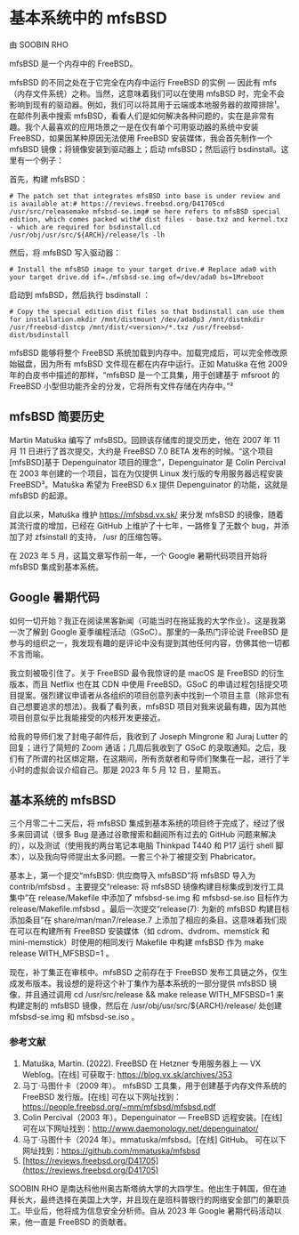 # 基本系统中的 mfsBSD

 由 SOOBIN RHO

mfsBSD 是一个内存中的 FreeBSD。

mfsBSD 的不同之处在于它完全在内存中运行 FreeBSD 的实例 — 因此有 mfs（内存文件系统）之称。当然，这意味着我们可以在使用 mfsBSD 时，完全不会影响到现有的驱动器。例如，我们可以将其用于云端或本地服务器的故障排除¹。在邮件列表中搜索 mfsBSD，看看人们是如何解决各种问题的，实在是非常有趣。我个人最喜欢的应用场景之一是在仅有单个可用驱动器的系统中安装 FreeBSD，如果因某种原因无法使用 FreeBSD 安装媒体，我会首先制作一个 mfsBSD 镜像；将镜像安装到驱动器上；启动 mfsBSD；然后运行 bsdinstall。这里有一个例子：

 首先，构建 mfsBSD：

`# The patch set that integrates mfsBSD into base is under review and is available at:# https://reviews.freebsd.org/D41705cd /usr/src/releasemake mfsbsd-se.img# se here refers to mfsBSD special edition, which comes packed with# dist files - base.txz and kernel.txz - which are required for bsdinstall.cd /usr/obj/usr/src/${ARCH}/release/ls -lh`

然后，将 mfsBSD 写入驱动器：

`# Install the mfsBSD image to your target drive.# Replace ada0 with your target drive.dd if=./mfsbsd-se.img of=/dev/ada0 bs=1Mreboot`

启动到 mfsBSD，然后执行 bsdinstall ：

`# Copy the special edition dist files so that bsdinstall can use them for installation.mkdir /mnt/distmount /dev/ada0p3 /mnt/distmkdir /usr/freebsd-distcp /mnt/dist/<version>/*.txz /usr/freebsd-dist/bsdinstall`

mfsBSD 能够将整个 FreeBSD 系统加载到内存中。加载完成后，可以完全修改原始磁盘，因为所有 mfsBSD 文件现在都在内存中运行。正如 Matuška 在他 2009 年的白皮书中描述的那样，“mfsBSD 是一个工具集，用于创建基于 mfsroot 的 FreeBSD 小型但功能齐全的分发，它将所有文件存储在内存中。”²

## mfsBSD 简要历史

Martin Matuška 编写了 mfsBSD。回顾该存储库的提交历史，他在 2007 年 11 月 11 日进行了首次提交，大约是 FreeBSD 7.0 BETA 发布的时候。“这个项目[mfsBSD]基于 Depenguinator 项目的理念”，Depenguinator 是 Colin Percival 在 2003 年创建的一个项目，旨在为仅提供 Linux 发行版的专用服务器远程安装 FreeBSD³。Matuška 希望为 FreeBSD 6.x 提供 Depenguinator 的功能，这就是 mfsBSD 的起源。

自此以来，Matuška 维护 https://mfsbsd.vx.sk/ 来分发 mfsBSD 的镜像，随着其流行度的增加，已经在 GitHub 上维护了十七年，一路修复了无数个 bug，并添加了对 zfsinstall 的支持， /usr 的压缩包等。

在 2023 年 5 月，这篇文章写作前一年，一个 Google 暑期代码项目开始将 mfsBSD 集成到基本系统。

## Google 暑期代码

如何一切开始？我正在阅读黑客新闻（可能当时在拖延我的大学作业）。这是我第一次了解到 Google 夏季编程活动（GSoC）。那里的一条热门评论说 FreeBSD 是参与的组织之一，我发现有趣的是评论中没有提到其他任何内容，仿佛其他一切都不言而喻。

我立刻被吸引住了。关于 FreeBSD 最令我惊讶的是 macOS 是 FreeBSD 的衍生版本，而且 Netflix 也在其 CDN 中使用 FreeBSD。GSoC 的申请过程包括提交项目提案。强烈建议申请者从各组织的项目创意列表中找到一个项目主意（除非您有自己想要追求的想法）。我看了看列表，mfsBSD 项目对我来说最有趣，因为其他项目创意似乎比我能接受的内核开发更接近。

给我的导师们发了封电子邮件后，我收到了 Joseph Mingrone 和 Juraj Lutter 的回复；进行了简短的 Zoom 通话；几周后我收到了 GSoC 的录取通知。之后，我们有了所谓的社区绑定期，在这期间，所有贡献者和导师们聚集在一起，进行了半小时的虚拟会议介绍自己。那是 2023 年 5 月 12 日，星期五。

## 基本系统的 mfsBSD

三个月零二十二天后，将 mfsBSD 集成到基本系统的项目终于完成了，经过了很多来回调试（很多 Bug 是通过谷歌搜索和翻阅所有过去的 GitHub 问题来解决的），以及测试（使用我的两台笔记本电脑 Thinkpad T440 和 P17 运行 shell 脚本），以及我向导师提出太多问题。一套三个补丁被提交到 Phabricator。

基本上，第一个提交“mfsBSD: 供应商导入 mfsBSD”将 mfsBSD 导入为 contrib/mfsbsd 。主要提交“release: 将 mfsBSD 镜像构建目标集成到发行工具集中”在 release/Makefile 中添加了 mfsbsd-se.img 和 mfsbsd-se.iso 目标作为 release/Makefile.mfsbsd 。最后一次提交“release(7): 为新的 mfsBSD 构建目标添加条目”在 share/man/man7/release.7 上添加了相应的条目。这意味着我们现在可以在构建所有 FreeBSD 安装媒体（如 cdrom、dvdrom、memstick 和 mini-memstick）时使用的相同发行 Makefile 中构建 mfsBSD 作为 make release WITH_MFSBSD=1 。

现在，补丁集正在审核中。mfsBSD 之前存在于 FreeBSD 发布工具链之外，仅生成发布版本。我设想的是将这个补丁集作为基本系统的一部分提供 mfsBSD 镜像，并且通过调用 cd /usr/src/release && make release WITH_MFSBSD=1 来构建定制的 mfsBSD 镜像，然后在 /usr/obj/usr/src/${ARCH}/release/ 处创建 mfsbsd-se.img 和 mfsbsd-se.iso 。

### 参考文献

1. Matuška, Martin. (2022). FreeBSD 在 Hetzner 专用服务器上 — VX Weblog。[在线] 可获取于: https://blog.vx.sk/archives/353
2. 马丁·马图什卡（2009 年）。 mfsBSD 工具集，用于创建基于内存文件系统的 FreeBSD 发行版。[在线] 可在以下网址找到：https://people.freebsd.org/~mm/mfsbsd/mfsbsd.pdf
3. Colin Percival（2003 年）。Depenguinator — FreeBSD 远程安装。[在线] 可在以下网址找到：http://www.daemonology.net/depenguinator/
4. 马丁·马图什卡（2024 年）。mmatuska/mfsbsd。[在线] GitHub。 可在以下网址找到：https://github.com/mmatuska/mfsbsd
5. [https://reviews.freebsd.org/D41705](https://reviews.freebsd.org/D41705)

SOOBIN RHO 是南达科他州奥古斯塔纳大学的大四学生。他出生于韩国，但在迪拜长大，最终选择在美国上大学，并且现在是班科普银行的网络安全部门的兼职员工。毕业后，他将成为信息安全分析师。自从 2023 年 Google 暑期代码活动以来，他一直是 FreeBSD 的贡献者。

